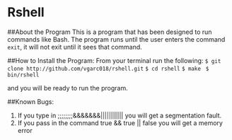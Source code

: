 # Rshell

##About the Program
This is a program that has been designed to run commands like Bash. The program
runs until the user enters the command `exit`, it will not exit until it sees that command.

##How to Install the Program:
From your terminal run the following:
`$ git clone http://github.com/vgarc018/rshell.git`
`$ cd rshell`
`$ make `
`$ bin/rshell`

and you will be ready to run the program.

##Known Bugs:
1. If you type in ;;;;;;;;&&&&&&&||||||||||| you will get a segmentation fault.
2. If you pass in the command true && true || false you will get a memory error



